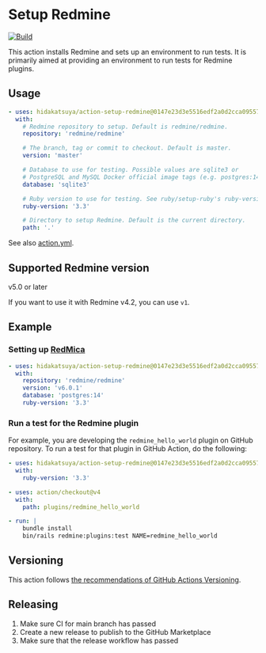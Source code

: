 # Setup Redmine

[![Build](https://github.com/hidakatsuya/action-setup-redmine/actions/workflows/build.yml/badge.svg?branch=main)](https://github.com/hidakatsuya/action-setup-redmine/actions/workflows/build.yml)

This action installs Redmine and sets up an environment to run tests. It is primarily aimed at providing an environment to run tests for Redmine plugins.

## Usage

```yaml
- uses: hidakatsuya/action-setup-redmine@0147e23d3e5516edf2a0d2cca095570283ca81b4 # v2.0.0
  with:
    # Redmine repository to setup. Default is redmine/redmine.
    repository: 'redmine/redmine'

    # The branch, tag or commit to checkout. Default is master.
    version: 'master'

    # Database to use for testing. Possible values are sqlite3 or
    # PostgreSQL and MySQL Docker official image tags (e.g. postgres:14, mysql:8.1.0). Default is sqlite3
    database: 'sqlite3'

    # Ruby version to use for testing. See ruby/setup-ruby's ruby-version input for available versions.
    ruby-version: '3.3'

    # Directory to setup Redmine. Default is the current directory.
    path: '.'
```

See also [action.yml](./action.yml).

## Supported Redmine version

v5.0 or later

If you want to use it with Redmine v4.2, you can use `v1`.

## Example

### Setting up [RedMica](https://github.com/redmica/redmica)

```yaml
- uses: hidakatsuya/action-setup-redmine@0147e23d3e5516edf2a0d2cca095570283ca81b4 # v2.0.0
  with:
    repository: 'redmine/redmine'
    version: 'v6.0.1'
    database: 'postgres:14'
    ruby-version: '3.3'
```

### Run a test for the Redmine plugin

For example, you are developing the `redmine_hello_world` plugin on GitHub repository. To run a test for that plugin in GitHub Action, do the following:

```yaml
- uses: hidakatsuya/action-setup-redmine@0147e23d3e5516edf2a0d2cca095570283ca81b4 # v2.0.0
  with:
    ruby-version: '3.3'

- uses: action/checkout@v4
  with:
    path: plugins/redmine_hello_world

- run: |
    bundle install
    bin/rails redmine:plugins:test NAME=redmine_hello_world
```

## Versioning

This action follows [the recommendations of GitHub Actions Versioning](https://github.com/actions/toolkit/blob/master/docs/action-versioning.md).

## Releasing

1. Make sure CI for main branch has passed
2. Create a new release to publish to the GitHub Marketplace
3. Make sure that the release workflow has passed
